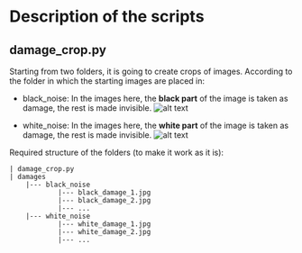 # Description of the scripts

## damage_crop.py

Starting from two folders, it is going to create crops of images. According to the folder in which the starting images are placed in:
* black_noise: In the images here, the **black part** of the image is taken as damage, the rest is made invisible.
  ![alt text](https://github.com/khandakerrahin/Public-AI-Challenge-Progetto-Caproni/tree/main/images/black_damage.jpg?raw=true)

* white_noise: In the images here, the **white part** of the image is taken as damage, the rest is made invisible.
  ![alt text](https://github.com/khandakerrahin/Public-AI-Challenge-Progetto-Caproni/tree/main/images/white_damage.jpg?raw=true)


Required structure of the folders (to make it work as it is):

```
| damage_crop.py
| damages
    |--- black_noise
            |--- black_damage_1.jpg
            |--- black_damage_2.jpg
            |--- ...
    |--- white_noise
            |--- white_damage_1.jpg
            |--- white_damage_2.jpg
            |--- ...
```
